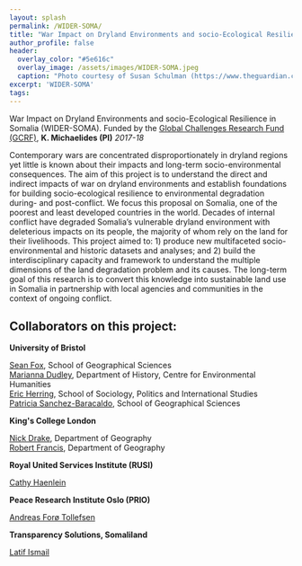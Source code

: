 ```yaml
---
layout: splash
permalink: /WIDER-SOMA/
title: "War Impact on Dryland Environments and socio-Ecological Resilience in Somalia"
author_profile: false
header:
  overlay_color: "#5e616c"
  overlay_image: /assets/images/WIDER-SOMA.jpeg
  caption: "Photo courtesy of Susan Schulman (https://www.theguardian.com/profile/susan-schulman)"
excerpt: 'WIDER-SOMA'
tags:
---
```


War Impact on Dryland Environments and socio-Ecological Resilience in Somalia (WIDER-SOMA). Funded by the [Global Challenges Research Fund (GCRF)](https://www.ukri.org/research/global-challenges-research-fund/), **K. Michaelides (PI)** _2017-18_

Contemporary wars are concentrated disproportionately in dryland regions yet little is known about their impacts and long-term socio-environmental consequences. The aim of this project is to understand the direct and indirect impacts of war on dryland environments and establish foundations for building socio-ecological resilience to environmental degradation during- and post-conflict. We focus this proposal on Somalia, one of the poorest and least developed countries in the world. Decades of internal conflict have degraded Somalia’s vulnerable dryland environment with deleterious impacts on its people, the majority of whom rely on the land for their livelihoods. This project aimed to: 1) produce new multifaceted socio-environmental and historic datasets and analyses; and 2) build the interdisciplinary capacity and framework to understand the multiple dimensions of the land degradation problem and its causes. The long-term goal of this research is to convert this knowledge into sustainable land use in Somalia in partnership with local agencies and communities in the context of ongoing conflict. 

## Collaborators on this project:<br>

**University of Bristol**

[Sean Fox](http://www.bristol.ac.uk/geography/people/sean-fox/index.html), School of Geographical Sciences<br>
[Marianna Dudley](https://research-information.bris.ac.uk/en/persons/marianna-r-dudley), Department of History, Centre for Environmental Humanities<br>
[Eric Herring](http://www.bristol.ac.uk/spais/people/person/eric-herring/), School of Sociology, Politics and International Studies<br>
[Patricia Sanchez-Baracaldo](http://www.bris.ac.uk/geography/people/patricia-sanchez-baracaldo/index.html), School of Geographical Sciences<br>

**King's College London**

[Nick Drake](https://www.kcl.ac.uk/people/nick-drake), Department of Geography<br>
[Robert Francis](https://www.kcl.ac.uk/people/robert-francis), Department of Geography<br>

**Royal United Services Institute (RUSI)**

[Cathy Haenlein](https://rusi.org/people/haenlein)<br>

**Peace Research Institute Oslo (PRIO)**

[Andreas Forø Tollefsen](https://www.prio.org/People/Person/?x=4942)<br>

**Transparency Solutions, Somaliland**

[Latif Ismail](https://transparencysolutions.com/)<br>